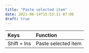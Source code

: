 ```yaml
---
title: "Paste selected item"
date: 2021-06-14T15:53:11-07:00
draft: true
---
```


| Keys                       | Function                                               |
|:---------------------------|:-------------------------------------------------------| 
| Shift + Ins 	             | Paste selected item                                    |

